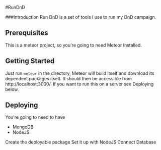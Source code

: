 #RunDnD

###Introduction
Run DnD is a set of tools I use to run my DnD campaign.

## Prerequisites
This is a meteor project, so you're going to need Meteor Installed.

## Getting Started
Just run `meteor` in the directory, Meteor will build itself and download its dependent packages itself. It should then be accessible from http://localhost:3000/.
If you want to run this on a server see Deploying below.

## Deploying
You're going to need to have
* MongoDB
* NodeJS

Create the deployable package
Set it up with NodeJS
Connect Database
